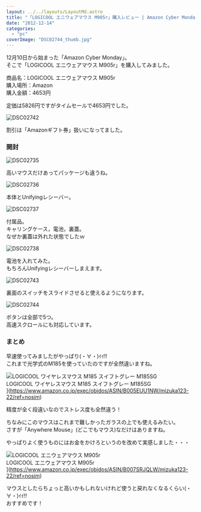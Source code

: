```yaml
---
layout: ../../layouts/LayoutMd.astro
title: "「LOGICOOL エニウェアマウス M905r」購入レビュー | Amazon Cyber Monday"
date: "2012-12-14"
categories: 
  - "pc"
coverImage: "DSC02744_thumb.jpg"
---
```


12月10日から始まった「Amazon Cyber Monday」。  
そこで「LOGICOOL エニウェアマウス M905r」を購入してみました。

商品名：LOGICOOL エニウェアマウス M905r  
購入場所：Amazon  
購入金額：4653円

定価は5826円ですがタイムセールで4653円でした。

![DSC02742](/archive/images/DSC02742_thumb.jpg "DSC02742")


割引は「Amazonギフト券」扱いになってました。

### 開封

![DSC02735](/archive/images/DSC02735_thumb.jpg "DSC02735")


高いマウスだけあってパッケージも違うね。

![DSC02736](/archive/images/DSC02736_thumb.jpg "DSC02736")


本体とUnifyingレシーバー。

![DSC02737](/archive/images/DSC02737_thumb.jpg "DSC02737")


付属品。  
キャリングケース，電池，裏蓋。  
なぜか裏蓋は外れた状態でしたｗ

![DSC02738](/archive/images/DSC02738_thumb.jpg "DSC02738")


電池を入れてみた。  
もちろんUnifyingレシーバーしまえます。

![DSC02743](/archive/images/DSC02743_thumb.jpg "DSC02743")


裏面のスイッチをスライドさせると使えるようになります。

![DSC02744](/archive/images/DSC02744_thumb.jpg "DSC02744")


ボタンは全部で5つ。  
高速スクロールにも対応しています。

### まとめ

早速使ってみましたがやっぱり(・∀・)ｲｲ!!  
これまで光学式のM185を使っていたのですが全然違いますね。

![LOGICOOL ワイヤレスマウス M185 スイフトグレー M185SG](/archive/images/41BpBV2dwHL._SL160_.jpg)  
LOGICOOL ワイヤレスマウス M185 スイフトグレー M185SG  
](https://www.amazon.co.jp/exec/obidos/ASIN/B005EUU1NW/mizuka123-22/ref=nosim)

精度が全く段違いなのでストレス度も全然違う！

ちなみにこのマウスはこれまで難しかったガラスの上でも使えるみたい。  
さすが「Anywhere Mouse」(どこでもマウス)なだけはありますね。

やっぱりよく使うものにはお金をかけろというのを改めて実感しました・・・

![LOGICOOL エニウェアマウス M905r](/archive/images/41-qeUXHEbL._SL160_.jpg)  
LOGICOOL エニウェアマウス M905r  
](https://www.amazon.co.jp/exec/obidos/ASIN/B007SRJQLW/mizuka123-22/ref=nosim)

マウスとしたらちょっと高いかもしれないけれど使うと戻れなくなるくらい(・∀・)ｲｲ!!  
おすすめです！
